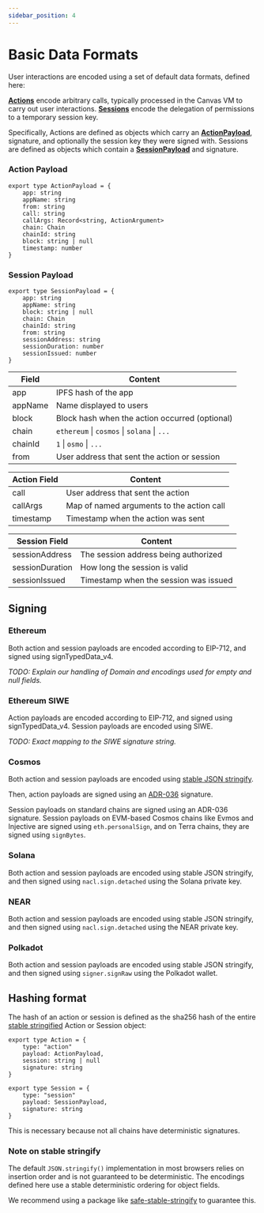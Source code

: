 ```yaml
---
sidebar_position: 4
---
```


# Basic Data Formats

User interactions are encoded using a set of default data formats,
defined here:

**[Actions](https://github.com/canvasxyz/canvas/blob/main/packages/interfaces/src/actions.ts)**
encode arbitrary calls, typically processed in the Canvas VM to carry
out user
interactions. **[Sessions](https://github.com/canvasxyz/canvas/blob/main/packages/interfaces/src/sessions.ts)**
encode the delegation of permissions to a temporary session key.

Specifically, Actions are defined as objects which carry an
**[ActionPayload](#action-payload)**, signature, and optionally the
session key they were signed with. Sessions are defined as objects
which contain a **[SessionPayload](#session-payload)** and signature.

### Action Payload

```
export type ActionPayload = {
	app: string
	appName: string
	from: string
	call: string
	callArgs: Record<string, ActionArgument>
	chain: Chain
	chainId: string
	block: string | null
	timestamp: number
}
```

### Session Payload

```
export type SessionPayload = {
	app: string
	appName: string
	block: string | null
	chain: Chain
	chainId: string
	from: string
	sessionAddress: string
	sessionDuration: number
	sessionIssued: number
}
```

| Field     | Content  |
| --------- | -------- |
| app       | IPFS hash of the app    |
| appName   | Name displayed to users |
| block     | Block hash when the action occurred (optional) |
| chain     | `ethereum` \| `cosmos` \| `solana` \| `...` |
| chainId   | `1` \| `osmo` \| `...` |
| from      | User address that sent the action or session |

| Action Field | Content  |
| ------------ | -------- |
| call         | User address that sent the action |
| callArgs     | Map of named arguments to the action call |
| timestamp    | Timestamp when the action was sent |

| Session Field | Content  |
| ------------- | -------- |
| sessionAddress  | The session address being authorized |
| sessionDuration | How long the session is valid |
| sessionIssued   | Timestamp when the session was issued |

## Signing

### Ethereum

Both action and session payloads are encoded according to EIP-712, and signed using signTypedData_v4.

_TODO: Explain our handling of Domain and encodings used for empty and null fields._

### Ethereum SIWE

Action payloads are encoded according to EIP-712, and signed using signTypedData_v4. Session payloads are encoded using SIWE.

_TODO: Exact mapping to the SIWE signature string._

### Cosmos

Both action and session payloads are encoded using [stable JSON stringify](#note-on-stable-stringify).

Then, action payloads are signed using an
[ADR-036](https://docs.cosmos.network/v0.47/architecture/adr-036-arbitrary-signature)
signature.

Session payloads on standard chains are signed using an ADR-036
signature. Session payloads on EVM-based Cosmos chains like Evmos and
Injective are signed using `eth.personalSign`, and on Terra chains,
they are signed using `signBytes`.

### Solana

Both action and session payloads are encoded using stable JSON stringify, and then signed using `nacl.sign.detached` using the Solana private key.

### NEAR

Both action and session payloads are encoded using stable JSON stringify, and then signed using `nacl.sign.detached` using the NEAR private key.

### Polkadot

Both action and session payloads are encoded using stable JSON stringify, and then signed using `signer.signRaw` using the Polkadot wallet.

## Hashing format

The hash of an action or session is defined as the sha256 hash of the
entire [stable stringified](#note-on-stable-stringify) Action or
Session object:

```
export type Action = {
	type: "action"
	payload: ActionPayload,
	session: string | null
	signature: string
}
```

```
export type Session = {
	type: "session"
	payload: SessionPayload,
	signature: string
}
```

This is necessary because not all chains have deterministic signatures.

### Note on stable stringify

The default `JSON.stringify()` implementation in most
browsers relies on insertion order and is not guaranteed to be
deterministic. The encodings defined here use a stable deterministic ordering for object fields.

We recommend using a package like
[safe-stable-stringify](https://www.npmjs.com/package/safe-stable-stringify)
to guarantee this.
